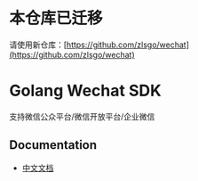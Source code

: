 # 本仓库已迁移

请使用新仓库：[https://github.com/zlsgo/wechat](https://github.com/zlsgo/wechat)

# Golang Wechat SDK

支持微信公众平台/微信开放平台/企业微信

## Documentation

- [中文文档](https://docs.73zls.com/zls-go/#/34b3462b-403a-4df2-9e69-45947a7bfceb)
